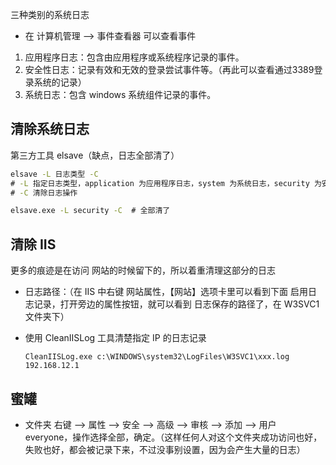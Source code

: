 

三种类别的系统日志

* 在 计算机管理 --> 事件查看器 可以查看事件

1. 应用程序日志：包含由应用程序或系统程序记录的事件。
2. 安全性日志：记录有效和无效的登录尝试事件等。（再此可以查看通过3389登录系统的记录）
3. 系统日志：包含 windows 系统组件记录的事件。

## 清除系统日志

第三方工具 elsave（缺点，日志全部清了）

```cmd
elsave -L 日志类型 -C
# -L 指定日志类型，application 为应用程序日志，system 为系统日志，security 为安全日志
# -C 清除日志操作

elsave.exe -L security -C  # 全部清了
```

## 清除 IIS

更多的痕迹是在访问 网站的时候留下的，所以着重清理这部分的日志

* 日志路径：（在 IIS 中右键 网站属性，【网站】选项卡里可以看到下面 启用日志记录，打开旁边的属性按钮，就可以看到 日志保存的路径了，在 W3SVC1 文件夹下）

* 使用 CleanIISLog 工具清楚指定 IP 的日志记录

    ```shell
    CleanIISLog.exe c:\WINDOWS\system32\LogFiles\W3SVC1\xxx.log 192.168.12.1
    ```

## 蜜罐

* 文件夹 右键 --> 属性 --> 安全 --> 高级 --> 审核 --> 添加 -->  用户 everyone，操作选择全部，确定。（这样任何人对这个文件夹成功访问也好，失败也好，都会被记录下来，不过没事别设置，因为会产生大量的日志）


